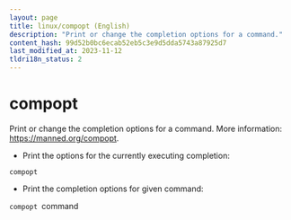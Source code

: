 ```yaml
---
layout: page
title: linux/compopt (English)
description: "Print or change the completion options for a command."
content_hash: 99d52b0bc6ecab52eb5c3e9d5dda5743a87925d7
last_modified_at: 2023-11-12
tldri18n_status: 2
---
```

# compopt

Print or change the completion options for a command.
More information: <https://manned.org/compopt>.

- Print the options for the currently executing completion:

`compopt`

- Print the completion options for given command:

`compopt `<span class="tldr-var badge badge-pill bg-dark-lm bg-white-dm text-white-lm text-dark-dm font-weight-bold">command</span>
